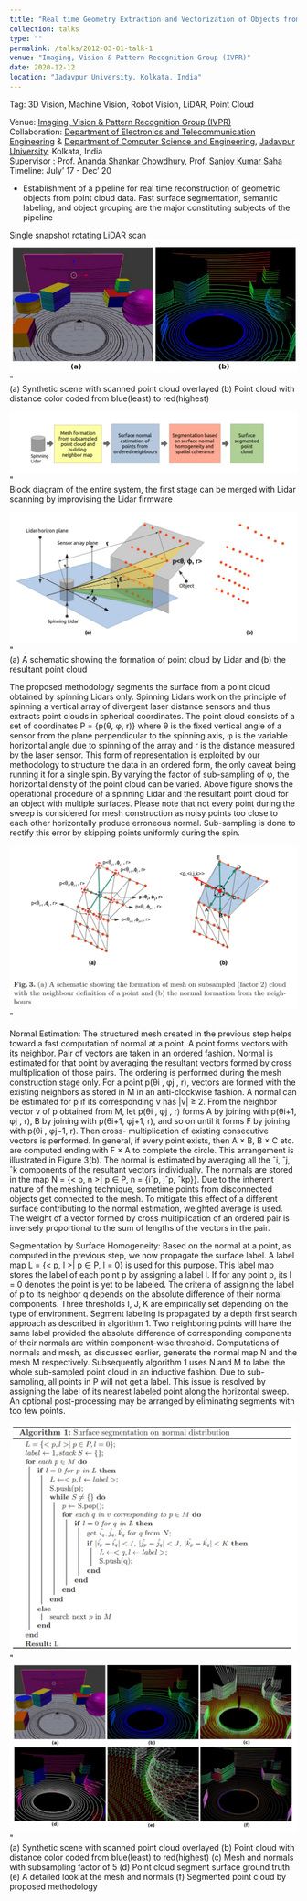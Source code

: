 ```yaml
---
title: "Real time Geometry Extraction and Vectorization of Objects from Point-Cloud Data"
collection: talks
type: ""
permalink: /talks/2012-03-01-talk-1
venue: "Imaging, Vision & Pattern Recognition Group (IVPR)"
date: 2020-12-12
location: "Jadavpur University, Kolkata, India"
---
```

Tag: 3D Vision, Machine Vision, Robot Vision, LiDAR, Point Cloud

  
Venue: [Imaging, Vision & Pattern Recognition Group (IVPR)](https://sites.google.com/site/ivprgroup/home-page-ivpr?authuser=0) <br/>
Collaboration: [Department of Electronics and Telecommunication Engineering](http://www.jaduniv.edu.in/view_department.php?deptid=84) & [Department of Computer Science and Engineering](http://www.jaduniv.edu.in/view_department.php?deptid=59), [Jadavpur University](http://www.jaduniv.edu.in/), Kolkata, India <br/>
Supervisor : Prof. [Ananda Shankar Chowdhury](https://sites.google.com/site/anandachowdhury/), Prof. [Sanjoy Kumar Saha](https://scholar.google.co.in/citations?user=MVooqJUAAAAJ&hl=en) <br/>
Timeline: July’ 17 - Dec’ 20 <br/>
 * Establishment of a pipeline for real time reconstruction of geometric objects from point cloud data. Fast surface segmentation, semantic labeling, and object grouping are the major constituting subjects of the pipeline

Single snapshot rotating LiDAR scan  
 ![alt text](https://github.com/jasorsi13/jasorsi.github.io/blob/master/paper_img/1.PNG?raw=true)" <br/>
 (a) Synthetic scene with scanned point cloud overlayed (b) Point cloud with distance color coded from blue(least) to red(highest)
  
 ![alt text](https://github.com/jasorsi13/jasorsi.github.io/blob/master/paper_img/2a.PNG?raw=true)" <br/>
Block diagram of the entire system, the first stage can be merged with Lidar scanning by improvising the Lidar firmware

 ![alt text](https://github.com/jasorsi13/jasorsi.github.io/blob/master/paper_img/3.PNG?raw=true)" <br/>
 (a) A schematic showing the formation of point cloud by Lidar and (b) the resultant point cloud
 
The proposed methodology segments the surface from a point cloud obtained by spinning Lidars only. Spinning Lidars work on the principle of spinning a vertical array of divergent laser distance sensors and thus extracts point clouds in spherical coordinates. The point cloud consists of a set of coordinates P = {p(θ, φ, r)} where θ is the fixed vertical angle of a sensor from the plane perpendicular to the spinning axis, φ is the variable horizontal angle due to spinning of the array and r is the distance measured by the laser sensor. This form of representation is exploited by our methodology to structure the data in an ordered form, the only caveat being running it for a single spin. By varying the factor of sub-sampling of φ, the horizontal density of the point cloud can be varied. Above figure shows the operational procedure of a spinning Lidar and the resultant point cloud for an object with multiple surfaces. Please note that not every point during the sweep is considered for mesh construction as noisy points too close to each other horizontally produce erroneous normal. Sub-sampling is done to rectify this error by skipping points uniformly during the spin.

![alt text](https://github.com/jasorsi13/jasorsi.github.io/blob/master/paper_img/4.PNG?raw=true)" 
  
Normal Estimation: The structured mesh created in the previous step helps toward a fast computation of normal at a point. A point forms vectors with its neighbor. Pair of vectors are taken in an ordered fashion. Normal is estimated for that point by averaging the resultant vectors formed by cross multiplication of those pairs. The ordering is performed during the mesh construction stage only. For a point p(θi , φj , r), vectors are formed with the existing neighbors as stored in M in an anti-clockwise fashion. A normal can be estimated for p if its corresponding v has |v| ≥ 2. From the neighbor vector v of p obtained from M, let p(θi , φj , r) forms A by joining with p(θi+1, φj , r), B by joining with p(θi+1, φj+1, r), and so on until it forms F by joining with p(θi , φj−1, r). Then cross- multiplication of existing consecutive vectors is performed. In general, if every point exists, then A × B, B × C etc. are computed ending with F × A to complete the circle. This arrangement is illustrated in Figure 3(b). The normal is estimated by averaging all the ˆi, ˆj, ˆk components of the resultant vectors individually. The normals are stored in the map N = {< p, n >| p ∈ P, n = {iˆp, jˆp, ˆkp}}. Due to the inherent nature of the meshing technique, sometime points from disconnected objects get connected to the mesh. To mitigate this effect of a different surface contributing to the normal estimation, weighted average is used. The weight of a vector formed by cross multiplication of an ordered pair is inversely proportional to the sum of lengths of the vectors in the pair. 

Segmentation by Surface Homogeneity: Based on the normal at a point, as computed in the previous step, we now propagate the surface label. A label map L = {< p, l >| p ∈ P, l = 0} is used for this purpose. This label map stores the label of each point p by assigning a label l. If for any point p, its l = 0 denotes the point is yet to be labeled. The criteria of assigning the label of p to its neighbor q depends on the absolute difference of their normal components. Three thresholds I, J, K are empirically set depending on the type of environment. Segment labeling is propagated by a depth first search approach as described in algorithm 1. Two neighboring points will have the same label provided the absolute difference of corresponding components of their normals are within component-wise threshold. Computations of normals and mesh, as discussed earlier, generate the normal map N and the mesh M respectively. Subsequently algorithm 1 uses N and M to label the whole sub-sampled point cloud in an inductive fashion. Due to sub-sampling, all points in P will not get a label. This issue is resolved by assigning the label of its nearest labeled point along the horizontal sweep. An optional post-processing may be arranged by eliminating segments with too few points. 
 
 ![alt text](https://github.com/jasorsi13/jasorsi.github.io/blob/master/paper_img/5.PNG?raw=true)" <br/>
 ![alt text](https://github.com/jasorsi13/jasorsi.github.io/blob/master/paper_img/6.PNG?raw=true)" <br/>
 (a) Synthetic scene with scanned point cloud overlayed (b) Point cloud with distance color coded from blue(least) to red(highest) (c) Mesh and normals with subsampling factor of 5 (d) Point cloud segment surface ground truth (e) A detailed look at the mesh and normals (f) Segmented point cloud by proposed methodology
 
 





 
